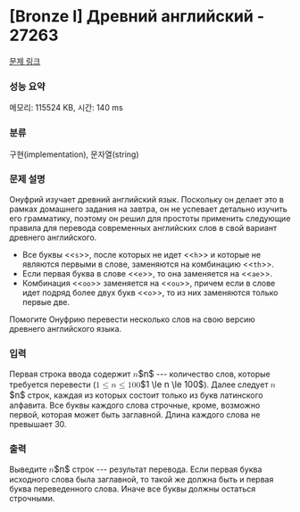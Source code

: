 # [Bronze I] Древний английский - 27263 

[문제 링크](https://www.acmicpc.net/problem/27263) 

### 성능 요약

메모리: 115524 KB, 시간: 140 ms

### 분류

구현(implementation), 문자열(string)

### 문제 설명

<p>Онуфрий изучает древний английский язык. Поскольку он делает это в рамках домашнего задания на завтра, он не успевает детально изучить его грамматику, поэтому он решил для простоты применить следующие правила для перевода современных английских слов в свой вариант древнего английского.</p>

<ul>
	<li>Все буквы <<<code>s</code>>>, после которых не идет <<<code>h</code>>> и которые не являются первыми в слове, заменяются на комбинацию <<<code>th</code>>>.</li>
	<li>Если первая буква в слове <<<code>e</code>>>, то она заменяется на <<<code>ae</code>>>.</li>
	<li>Комбинация <<<code>oo</code>>> заменяется на <<<code>ou</code>>>, причем если в слове идет подряд более двух букв <<<code>o</code>>>, то из них заменяются только первые две.</li>
</ul>

<p>Помогите Онуфрию перевести несколько слов на свою версию древнего английского языка.</p>

### 입력 

 <p>Первая строка ввода содержит <mjx-container class="MathJax" jax="CHTML" style="font-size: 109%; position: relative;"><mjx-math class="MJX-TEX" aria-hidden="true"><mjx-mi class="mjx-i"><mjx-c class="mjx-c1D45B TEX-I"></mjx-c></mjx-mi></mjx-math><mjx-assistive-mml unselectable="on" display="inline"><math xmlns="http://www.w3.org/1998/Math/MathML"><mi>n</mi></math></mjx-assistive-mml><span aria-hidden="true" class="no-mathjax mjx-copytext">$n$</span></mjx-container>  --- количество слов, которые требуется перевести (<mjx-container class="MathJax" jax="CHTML" style="font-size: 109%; position: relative;"><mjx-math class="MJX-TEX" aria-hidden="true"><mjx-mn class="mjx-n"><mjx-c class="mjx-c31"></mjx-c></mjx-mn><mjx-mo class="mjx-n" space="4"><mjx-c class="mjx-c2264"></mjx-c></mjx-mo><mjx-mi class="mjx-i" space="4"><mjx-c class="mjx-c1D45B TEX-I"></mjx-c></mjx-mi><mjx-mo class="mjx-n" space="4"><mjx-c class="mjx-c2264"></mjx-c></mjx-mo><mjx-mn class="mjx-n" space="4"><mjx-c class="mjx-c31"></mjx-c><mjx-c class="mjx-c30"></mjx-c><mjx-c class="mjx-c30"></mjx-c></mjx-mn></mjx-math><mjx-assistive-mml unselectable="on" display="inline"><math xmlns="http://www.w3.org/1998/Math/MathML"><mn>1</mn><mo>≤</mo><mi>n</mi><mo>≤</mo><mn>100</mn></math></mjx-assistive-mml><span aria-hidden="true" class="no-mathjax mjx-copytext">$1 \le n \le 100$</span></mjx-container>). Далее следует <mjx-container class="MathJax" jax="CHTML" style="font-size: 109%; position: relative;"><mjx-math class="MJX-TEX" aria-hidden="true"><mjx-mi class="mjx-i"><mjx-c class="mjx-c1D45B TEX-I"></mjx-c></mjx-mi></mjx-math><mjx-assistive-mml unselectable="on" display="inline"><math xmlns="http://www.w3.org/1998/Math/MathML"><mi>n</mi></math></mjx-assistive-mml><span aria-hidden="true" class="no-mathjax mjx-copytext">$n$</span></mjx-container> строк, каждая из которых состоит только из букв латинского алфавита. Все буквы каждого слова строчные, кроме, возможно первой, которая может быть заглавной. Длина каждого слова не превышает 30.</p>

### 출력 

 <p>Выведите <mjx-container class="MathJax" jax="CHTML" style="font-size: 109%; position: relative;"><mjx-math class="MJX-TEX" aria-hidden="true"><mjx-mi class="mjx-i"><mjx-c class="mjx-c1D45B TEX-I"></mjx-c></mjx-mi></mjx-math><mjx-assistive-mml unselectable="on" display="inline"><math xmlns="http://www.w3.org/1998/Math/MathML"><mi>n</mi></math></mjx-assistive-mml><span aria-hidden="true" class="no-mathjax mjx-copytext">$n$</span></mjx-container> строк  --- результат перевода. Если первая буква исходного слова была заглавной, то такой же должна быть и первая буква переведенного слова. Иначе все буквы должны остаться строчными.</p>

